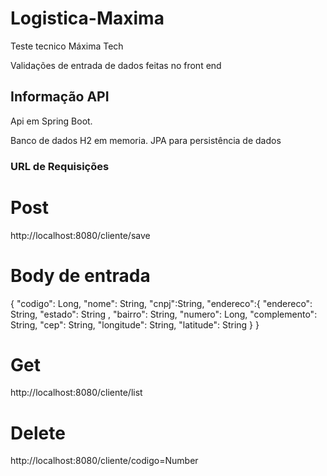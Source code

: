 # Logistica-Maxima
Teste tecnico Máxima Tech

Validações de entrada de dados feitas no front end

## Informação API
Api em Spring Boot.

Banco de dados H2 em memoria.
JPA para persistência de dados

### URL de Requisições
# Post
http://localhost:8080/cliente/save
# Body de entrada

{
     "codigo": Long,
    "nome": String,
    "cnpj":String,
    "endereco":{
   	 "endereco": String,
  	  "estado": String ,
   	 "bairro": String,
   	 "numero": Long,
    	"complemento": String,
    	"cep": String,
    	"longitude": String,
   	 "latitude": String
    }
}


# Get
http://localhost:8080/cliente/list

# Delete
http://localhost:8080/cliente/codigo=Number








